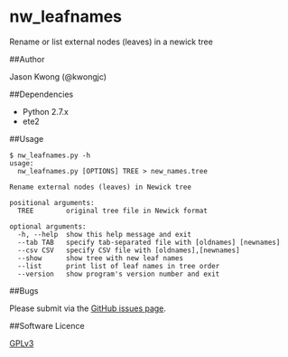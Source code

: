 # nw_leafnames
Rename or list external nodes (leaves) in a newick tree

##Author

Jason Kwong (@kwongjc)

##Dependencies
* Python 2.7.x
* ete2

##Usage

```
$ nw_leafnames.py -h
usage: 
  nw_leafnames.py [OPTIONS] TREE > new_names.tree

Rename external nodes (leaves) in Newick tree

positional arguments:
  TREE        original tree file in Newick format

optional arguments:
  -h, --help  show this help message and exit
  --tab TAB   specify tab-separated file with [oldnames] [newnames]
  --csv CSV   specify CSV file with [oldnames],[newnames]
  --show      show tree with new leaf names
  --list      print list of leaf names in tree order
  --version   show program's version number and exit
```

##Bugs

Please submit via the [GitHub issues page](https://github.com/kwongj/nw_leafnames/issues).  

##Software Licence

[GPLv3](https://github.com/kwongj/nw_leafnames/blob/master/LICENSE)
